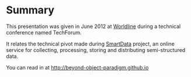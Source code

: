 # Summary

This presentation was given in June 2012 at [Worldline](http://worldline.com) during a technical conference named TechForum.

It relates the technical pivot made during [SmartData](http://smartdata.io) project, an online service for collecting, processing, storing and distributing semi-structured data.

You can read in at http://beyond-object-paradigm.github.io